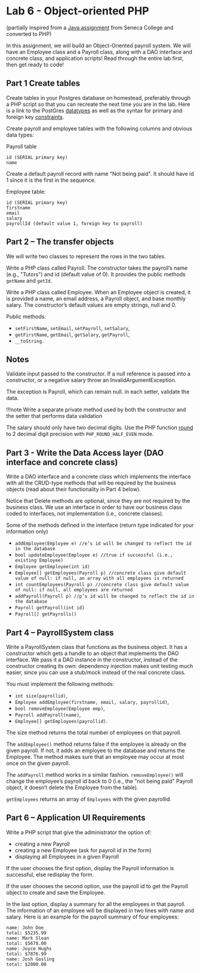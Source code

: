 # Lab 6 - Object-oriented PHP
(partially inspired from a [Java assignment](https://matrix.senecac.on.ca:8443/wiki/btp400/index.php/Assignment_1_(Winter_2014)) from Seneca College and converted to PHP)

In this assignment, we will build an Object-Oriented payroll system. We will have an Employee class and a Payroll class, along with a DAO interface and concrete class, and application scripts! Read through the entire lab first, then get ready to code!

## Part 1  Create tables
Create tables in your Postgres database on homestead, preferably through a PHP script so that you can recreate the next time you are in the lab. Here is a link to the PostGres [datatypes](https://www.postgresql.org/docs/9.5/static/datatype.html) as well as the syntax for primary and foreign key [constraints](https://www.postgresql.org/docs/9.5/static/ddl-constraints.html#DDL-CONSTRAINTS-PRIMARY-KEYS).

Create payroll and employee tables with the following columns and obvious data types:

Payroll table
```
id (SERIAL primary key)
name
```
Create a default payroll record with name "Not being paid". It should have id 1 since it is the first in the sequence.

Employee table:
```
id (SERIAL primary key)
firstname
email
salary
payrollId (default value 1, foreign key to payroll)
```
## Part 2 – The transfer objects
We will write two classes to represent the rows in the two tables.

Write a PHP class called Payroll. The constructor takes the payroll’s name (e.g., "Tutors") and id (default value of 0). It provides the public methods `getName` and `getId`.

Write a PHP class called Employee. When an Employee object is created, it is provided a name, an email address, a Payroll object, and base monthly salary. The constructor’s default values are empty strings, null and 0. 

Public methods: 
* `setFirstName`, `setEmail`, `setPayroll`, `setSalary`, 
* `getFirstName`, `getEmail`, `getSalary`, `getPayroll`, 
* `__toString`. 

## Notes 
Validate input passed to the constructor. If a null reference is passed into a constructor, or a negative salary throw an InvalidArgumentException.

The exception is Payroll, which can remain null.
in each setter, validate the data. 

!!!note
    Write a separate private method used by both the constructor and the setter that performs data validation

The salary should only have two decimal digits. Use the PHP function [round](php.net/manual/en/function.round.php) to 2 decimal digit precision with `PHP_ROUND_HALF_EVEN` mode.


## Part 3 - Write the Data Access layer (DAO interface and concrete class)
Write a DAO interface and a concrete class which implements the interface with all the CRUD-type methods that will be required by the business objects (read about their functionality in Part 4 below). 

Notice that Delete methods are optional, since they are not required by the business class. We use an interface in order to have our business class coded to interfaces, not implementation (i.e., concrete classes). 

Some of the methods defined in the interface (return type indicated for your information only)

* `addEmployee(Employee e) //e’s id will be changed to reflect the id in the database`
* `bool updateEmployee(Employee e) //true if successful (i.e., existing Employee)`
* `Employee getEmployee(int id)`
* `Employee[] getEmployees(Payroll p) //concrete class give default value of null: if null, an array with all employees is returned`
* `int countEmployees(Payroll p) //concrete class give default value of null: if null, all employees are returned`
* `addPayroll(Payroll p) //p’s id will be changed to reflect the id in the database`
* `Payroll getPayroll(int id)`
* `Payroll[] getPayrolls()`

## Part 4 – PayrollSystem class
Write a PayrollSystem class that functions as the business object. It has a constructor which gets a handle to an object that implements the DAO interface. We pass it a DAO instance in the constructor, instead of the constructor creating its own: dependency injection makes unit testing much easier, since you can use a stub/mock instead of the real concrete class.

You must implement the following methods: 
* `int size(payrollid)`, 
* `Employee addEmployee(firstname, email, salary, payrollid)`, 
* `bool removeEmployee(Employee emp)`, 
* `Payroll addPayroll(name)`,
* `Employee[] getEmployees(payrollid)`. 

The size method returns the total number of employees on that payroll. 

The `addEmployee()` method returns false if the employee is already on the given payroll. If not, it adds an employee to the database and returns the Employee. The method makes sure that an employee may occur at most once on the given payroll. 

The `addPayroll` method works in a similar fashion.
`removeEmployee()` will change the employee’s payroll id back to 0 (i.e., the "not being paid" Payroll object, it doesn’t delete the Employee from the table).

`getEmployees` returns an array of `Employees` with the given payrollid.

## Part 6 – Application UI Requirements 
Write a PHP script that give the administrator the option of:
* creating a new Payroll
* creating a new Employee (ask for payroll id in the form)
* displaying all Employees in a given Payroll

If the user chooses the first option, display the Payroll information is successful, else redisplay the form.

If the user chooses the second option, use the payroll id to get the Payroll object to create and save the Employee.

In the last option, display a summary for all the employees in that payroll. The information of an employee will be displayed in two lines with name and salary. Here is an example for the payroll summary of four employees: 
```
name: John Doe
total: $5235.99
name: Mark Sloan
total: $5678.00
name: Joyce Hughs
total: $7876.99
name: Josh Gosling
total: $2000.00
```
